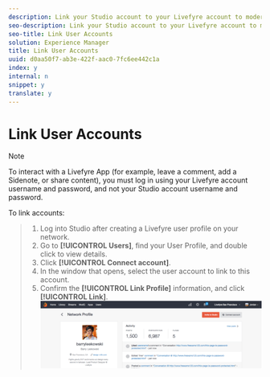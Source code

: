 ```yaml
---
description: Link your Studio account to your Livefyre account to moderate or manage all of your Livefyre sites or networks from a single location.
seo-description: Link your Studio account to your Livefyre account to moderate or manage all of your Livefyre sites or networks from a single location.
seo-title: Link User Accounts
solution: Experience Manager
title: Link User Accounts
uuid: d0aa50f7-ab3e-422f-aac0-7fc6ee442c1a
index: y
internal: n
snippet: y
translate: y
---
```


# Link User Accounts


>[!NOTE]
>
>To interact with a Livefyre App (for example, leave a comment, add a Sidenote, or share content), you must log in using your Livefyre account username and password, and not your Studio account username and password.

To link accounts:

>1. Log into Studio after creating a Livefyre user profile on your network.
>1. Go to **[!UICONTROL  Users]**, find your User Profile, and double click to view details.
>1. Click **[!UICONTROL  Connect account]**.
>1. In the window that opens, select the user account to link to this account.
>1. Confirm the **[!UICONTROL  Link Profile]** information, and click **[!UICONTROL  Link]**. ![](assets/UsersConnectAccount-1024x311.png)
